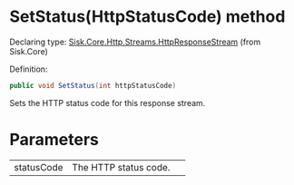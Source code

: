 <!--

Copyrights 2023 Sisk Framework - CypherPotato
Published under MIT license

!!! DO NOT EDIT THIS FILE !!!
This file was generated by a tool in the Sisk package. To edit the information in this documentation,
edit the XML documentation present in the Sisk source code.

-->


# SetStatus(HttpStatusCode) method

Declaring type: [Sisk.Core.Http.Streams.HttpResponseStream](/read?q=/contents/spec/Sisk.Core.Http.Streams.HttpResponseStream.md) (from Sisk.Core)


Definition:

```cs
public void SetStatus(int httpStatusCode)
```

Sets the HTTP status code for this response stream.


# Parameters

<table>
    <tbody>
<tr>
    <td width="33%">statusCode</td>
    <td>The HTTP status code.</td>
</tr>
    </tbody>
</table>
